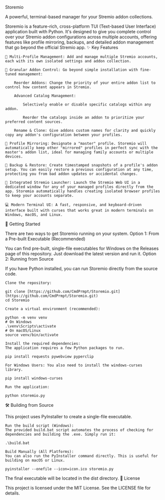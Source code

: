 Storemio

A powerful, terminal-based manager for your Stremio addon collections.

Storemio is a feature-rich, cross-platform TUI (Text-based User Interface) application built with Python. It's designed to give you complete control over your Stremio addon configurations across multiple accounts, offering features like profile mirroring, backups, and detailed addon management that go beyond the official Stremio app.
✨ Key Features

    👤 Multi-Profile Management: Add and manage multiple Stremio accounts, each with its own isolated settings and addon collection.

    🔧 Granular Addon Control: Go beyond simple installation with fine-tuned management:

        Reorder Addons: Change the priority of your entire addon list to control how content appears in Stremio.

        Advanced Catalog Management:

            Selectively enable or disable specific catalogs within any addon.

            Reorder the catalogs inside an addon to prioritize your preferred content sources.

        Rename & Clone: Give addons custom names for clarity and quickly copy any addon's configuration between your profiles.

    🔄 Profile Mirroring: Designate a "master" profile. Storemio will automatically keep other "mirrored" profiles in perfect sync with the master's addon list, ideal for managing family accounts or multiple devices.

    💾 Backup & Restore: Create timestamped snapshots of a profile's addon setup. You can easily restore a previous configuration at any time, protecting you from bad addon updates or accidental changes.

    🚀 Integrated Stremio Launcher: Launch the Stremio Web UI in a dedicated window for any of your managed profiles directly from the app. Storemio automatically handles creating isolated browser profiles to keep your accounts separate.

    💻 Modern Terminal UI: A fast, responsive, and keyboard-driven interface built with curses that works great in modern terminals on Windows, macOS, and Linux.

🚀 Getting Started

There are two ways to get Storemio running on your system.
Option 1: From a Pre-built Executable (Recommended)

You can find pre-built, single-file executables for Windows on the Releases page of this repository. Just download the latest version and run it.
Option 2: Running from Source

If you have Python installed, you can run Storemio directly from the source code.

    Clone the repository:

    git clone [https://github.com/CmdPrmpt/Storemio.git](https://github.com/CmdPrmpt/Storemio.git)
    cd Storemio

    Create a virtual environment (recommended):

    python -m venv venv
    # On Windows
    .\venv\Scripts\activate
    # On macOS/Linux
    source venv/bin/activate

    Install the required dependencies:
    The application requires a few Python packages to run.

    pip install requests pywebview pyperclip

    For Windows Users: You also need to install the windows-curses library.

    pip install windows-curses

    Run the application:

    python storemio.py

🛠️ Building from Source

This project uses PyInstaller to create a single-file executable.

    Run the build script (Windows):
    The provided build.bat script automates the process of checking for dependencies and building the .exe. Simply run it:

    .\build.bat

    Build Manually (All Platforms):
    You can also run the PyInstaller command directly. This is useful for building on macOS or Linux.

    pyinstaller --onefile --icon=icon.ico storemio.py

The final executable will be located in the dist directory.
📄 License

This project is licensed under the MIT License. See the LICENSE file for details.
